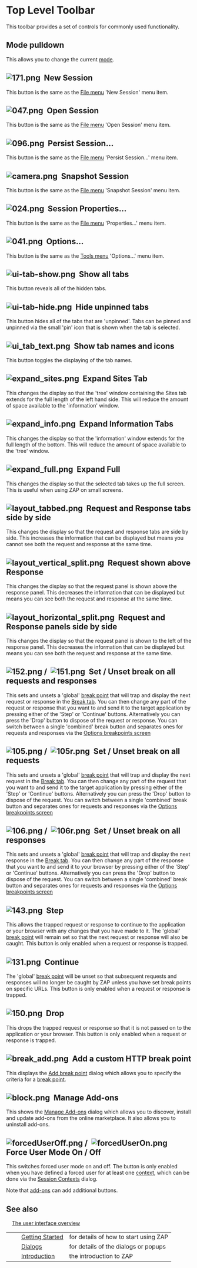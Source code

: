# Top Level Toolbar #

This toolbar provides a set of controls for commonly used functionality.

## Mode pulldown ##

This allows you to change the current [mode][].

## ![171.png][]  New Session ##

This button is the same as the [File menu][] 'New Session' menu item.

## ![047.png][]  Open Session ##

This button is the same as the [File menu][] 'Open Session' menu item.

## ![096.png][]  Persist Session... ##

This button is the same as the [File menu][] 'Persist Session...' menu item.

## ![camera.png][]  Snapshot Session ##

This button is the same as the [File menu][] 'Snapshot Session' menu item.

## ![024.png][]  Session Properties... ##

This button is the same as the [File menu][] 'Properties...' menu item.

## ![041.png][]  Options... ##

This button is the same as the [Tools menu][] 'Options...' menu item.

## ![ui-tab-show.png][]  Show all tabs ##

This button reveals all of the hidden tabs.

## ![ui-tab-hide.png][]  Hide unpinned tabs ##

This button hides all of the tabs that are 'unpinned'. Tabs can be pinned and unpinned via the small 'pin' icon that is shown when the tab is selected.

## ![ui_tab_text.png][]  Show tab names and icons ##

This button toggles the displaying of the tab names.

## ![expand_sites.png][]  Expand Sites Tab ##

This changes the display so that the 'tree' window containing the Sites tab extends for the full length of the left hand side.
This will reduce the amount of space available to the 'information' window.

## ![expand_info.png][]  Expand Information Tabs ##

This changes the display so that the 'information' window extends for the full length of the bottom.
This will reduce the amount of space available to the 'tree' window.

## ![expand_full.png][]  Expand Full ##

This changes the display so that the selected tab takes up the full screen.
This is useful when using ZAP on small screens.

## ![layout_tabbed.png][]  Request and Response tabs side by side ##

This changes the display so that the request and response tabs are side by side.
This increases the information that can be displayed but means you cannot see both the request and response at the same time.

## ![layout_vertical_split.png][]  Request shown above Response ##

This changes the display so that the request panel is shown above the response panel.
This decreases the information that can be displayed but means you can see both the request and response at the same time.

## ![layout_horizontal_split.png][]  Request and Response panels side by side ##

This changes the display so that the request panel is shown to the left of the response panel.
This decreases the information that can be displayed but means you can see both the request and response at the same time.

## ![152.png][] /  ![151.png][]  Set / Unset break on all requests and responses ##

This sets and unsets a 'global' [break point][] that will trap and display the next request or response in the [Break tab][].
You can then change any part of the request or response that you want to and send it to the target application by pressing either of the 'Step' or 'Continue' buttons.
Alternatively you can press the 'Drop' button to dispose of the request or response.
You can switch between a single 'combined' break button and separates ones for requests and responses via the [Options breakpoints screen][]

## ![105.png][] /  ![105r.png][]  Set / Unset break on all requests ##

This sets and unsets a 'global' [break point][] that will trap and display the next request in the [Break tab][].
You can then change any part of the request that you want to and send it to the target application by pressing either of the 'Step' or 'Continue' buttons.
Alternatively you can press the 'Drop' button to dispose of the request.
You can switch between a single 'combined' break button and separates ones for requests and responses via the [Options breakpoints screen][]

## ![106.png][] /  ![106r.png][]  Set / Unset break on all responses ##

This sets and unsets a 'global' [break point][] that will trap and display the next response in the [Break tab][].
You can then change any part of the response that you want to and send it to your browser by pressing either of the 'Step' or 'Continue' buttons.
Alternatively you can press the 'Drop' button to dispose of the request.
You can switch between a single 'combined' break button and separates ones for requests and responses via the [Options breakpoints screen][]

## ![143.png][]  Step ##

This allows the trapped request or response to continue to the application or your browser with any changes that you have made to it.
The 'global' [break point][] will remain set so that the next request or response will also be caught.
This button is only enabled when a request or response is trapped.

## ![131.png][]  Continue ##

The 'global' [break point][] will be unset so that subsequent requests and responses will no longer be caught by ZAP unless you have set break points on specific URLs.
This button is only enabled when a request or response is trapped.

## ![150.png][]  Drop ##

This drops the trapped request or response so that it is not passed on to the application or your browser.
This button is only enabled when a request or response is trapped.

## ![break_add.png][]  Add a custom HTTP break point ##

This displays the [Add break point][] dialog which allows you to specify the criteria for a [break point][].

## ![block.png][]  Manage Add-ons ##

This shows the [Manage Add-ons][] dialog which allows you to discover, install and update add-ons from the online marketplace.
It also allows you to uninstall add-ons.

## ![forcedUserOff.png][] /  ![forcedUserOn.png][]  Force User Mode On / Off ##

This switches forced user mode on and off.
The button is only enabled when you have defined a forced user for at least one [context][], which can be done via the [Session Contexts][] dialog.

Note that [add-ons][] can add additional buttons.

## See also ##

    [The user interface overview][]


<table> 
 <tbody>
  <tr>
   <td>&nbsp;&nbsp;&nbsp;&nbsp;</td>
   <td> <a href="HelpStartStart" rel="nofollow">Getting Started</a></td>
   <td>for details of how to start using ZAP</td>
  </tr> 
  <tr>
   <td>&nbsp;&nbsp;&nbsp;&nbsp;</td>
   <td> <a href="HelpUiDialogsDialogs" rel="nofollow">Dialogs</a></td>
   <td>for details of the dialogs or popups </td>
  </tr> 
  <tr>
   <td>&nbsp;&nbsp;&nbsp;&nbsp;</td>
   <td> <a href="HelpIntro" rel="nofollow">Introduction</a></td>
   <td>the introduction to ZAP</td>
  </tr> 
 </tbody>
</table>


[mode]: HelpStartConceptsModes
[171.png]: https://github.com/zaproxy/zap-core-help/wiki/images/16/171.png
[File menu]: HelpUiTlmenuFile
[047.png]: https://github.com/zaproxy/zap-core-help/wiki/images/16/047.png
[096.png]: https://github.com/zaproxy/zap-core-help/wiki/images/16/096.png
[camera.png]: https://github.com/zaproxy/zap-core-help/wiki/images/fugue/camera.png
[024.png]: https://github.com/zaproxy/zap-core-help/wiki/images/16/024.png
[041.png]: https://github.com/zaproxy/zap-core-help/wiki/images/16/041.png
[Tools menu]: HelpUiTlmenuTools
[ui-tab-show.png]: https://github.com/zaproxy/zap-core-help/wiki/images/fugue/ui-tab-show.png
[ui-tab-hide.png]: https://github.com/zaproxy/zap-core-help/wiki/images/fugue/ui-tab-hide.png
[ui_tab_text.png]: https://github.com/zaproxy/zap-core-help/wiki/images/ui_tab_text.png
[expand_sites.png]: https://github.com/zaproxy/zap-core-help/wiki/images/expand_sites.png
[expand_info.png]: https://github.com/zaproxy/zap-core-help/wiki/images/expand_info.png
[expand_full.png]: https://github.com/zaproxy/zap-core-help/wiki/images/expand_full.png
[layout_tabbed.png]: https://github.com/zaproxy/zap-core-help/wiki/images/layout_tabbed.png
[layout_vertical_split.png]: https://github.com/zaproxy/zap-core-help/wiki/images/layout_vertical_split.png
[layout_horizontal_split.png]: https://github.com/zaproxy/zap-core-help/wiki/images/layout_horizontal_split.png
[152.png]: https://github.com/zaproxy/zap-core-help/wiki/images/16/152.png
[151.png]: https://github.com/zaproxy/zap-core-help/wiki/images/16/151.png
[break point]: HelpStartConceptsBreakpoints
[Break tab]: HelpUiTabsBreak
[Options breakpoints screen]: HelpUiDialogsOptionsBreakpoints
[105.png]: https://github.com/zaproxy/zap-core-help/wiki/images/16/105.png
[105r.png]: https://github.com/zaproxy/zap-core-help/wiki/images/16/105r.png
[106.png]: https://github.com/zaproxy/zap-core-help/wiki/images/16/106.png
[106r.png]: https://github.com/zaproxy/zap-core-help/wiki/images/16/106r.png
[143.png]: https://github.com/zaproxy/zap-core-help/wiki/images/16/143.png
[131.png]: https://github.com/zaproxy/zap-core-help/wiki/images/16/131.png
[150.png]: https://github.com/zaproxy/zap-core-help/wiki/images/16/150.png
[break_add.png]: https://github.com/zaproxy/zap-core-help/wiki/images/16/break_add.png
[Add break point]: HelpUiDialogsAddbreak
[block.png]: https://github.com/zaproxy/zap-core-help/wiki/images/fugue/block.png
[Manage Add-ons]: HelpUiDialogsManageaddons
[forcedUserOff.png]: https://github.com/zaproxy/zap-core-help/wiki/images/fugue/forcedUserOff.png
[forcedUserOn.png]: https://github.com/zaproxy/zap-core-help/wiki/images/fugue/forcedUserOn.png
[context]: HelpStartConceptsContexts
[Session Contexts]: HelpUiDialogsSessionContexts
[add-ons]: HelpStartConceptsAddons
[The user interface overview]: HelpUiOverview